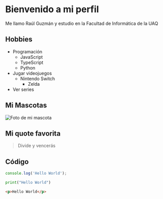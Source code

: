 # Bienvenido a mi perfil

Me llamo Raúl Guzmán y estudio en la Facultad de Informática de la UAQ

## Hobbies

- Programación
  - JavaScript
  - TypeScript
  - Python
- Jugar videojuegos
  - Nintendo Switch
    - Zelda
- Ver series

## Mi Mascotas

![Foto de mi mascota](Bonito.png)

## Mi quote favorita

> Divide y vencerás

## Código

```javascript
console.log('Hello World');
```

```python
print("Hello World")
```

```html
<p>Hello World</p>
```
